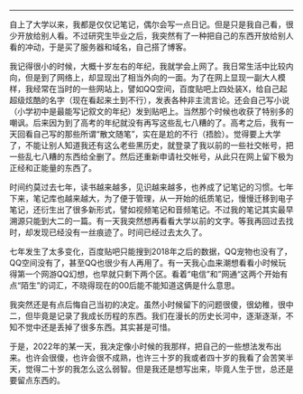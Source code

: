 
----

自上了大学以来，我都是仅仅记笔记，偶尔会写一点日记。但是只是我自己看，很少开放给别人看。不过研究生毕业之后，我突然有了一种把自己的东西开放给别人看的冲动，于是买了服务器和域名，自己搭了博客。

我记得很小的时候，大概十岁左右的年纪，我就学会上网了。我日常生活中比较内向，但是到了网络上，却显现出了相当外向的一面。为了在网上显现一副大人模样，我经常在当时的一些网站上，譬如QQ空间，百度贴吧上四处装X，给自己起超级炫酷的名字（现在看起来土到不行），发表各种非主流言论。还会自己写小说（小学初中是最能写记叙文的年纪）发到贴吧上。当然那个时候也收获了特别多的嘲讽。后来因为到了高考的年纪就没有再写这些乱七八糟的了。高考之后，我有一天回看自己写的那些所谓“散文随笔”，实在是尬的不行（捂脸）。觉得要上大学了，不能让别人知道我还有这么老些黑历史，就登录了我以前的一些社交帐号，把一些乱七八糟的东西给全删了。然后还重新申请社交帐号，从此只在网上留下极为正经和正能量的东西了。

时间约莫过去七年，读书越来越多，见识越来越多，也养成了记笔记的习惯。七年下来，笔记库也越来越大，为了便于管理，从一开始的纸质笔记，慢慢迁移到电子笔记，还衍生出了很多新形式，譬如视频笔记和音频笔记。不过我的笔记其实最早溯源只能到大二的一篇。有一天我突然想再看看大学以前的文字。等我再回过去找时，却发现已经没有一丝痕迹了。时间已经过去太久了。

七年发生了太多变化，百度贴吧只能搜到2018年之后的数据，QQ宠物也没有了，QQ空间没有了，甚至QQ也很少有人再用了。有一天我心血来潮想看看小时候玩得第一个网游QQ幻想，也早就只剩下两个区。看着“电信”和”网通“这两个开始有点“陌生”的词汇，不晓得现在的00后能不能知道这俩是什么意思。

我突然还是有点后悔自己当初的决定。虽然小时候留下的问题很傻，很幼稚，很中二，但毕竟是记录了我成长历程的东西。我们在漫长的历史长河中，逐渐逐渐，不知不觉中还是丢掉了很多东西。其实甚是可惜。

于是，2022年的某一天，我决定像小时候的我那样，把自己的一些想法发布出来。也许会很傻，也许会很不成熟，也许三十岁的我或者四十岁的我看了会苦笑半天，觉得二十岁的我怎么这么弱智。但是我还是想写出来，毕竟人生于世，总还是要留点东西的。

